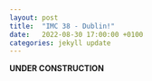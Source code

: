 ```yaml
---
layout: post
title:  "IMC 38 - Dublin!"
date:   2022-08-30 17:00:00 +0100
categories: jekyll update
---
```


**UNDER CONSTRUCTION**

